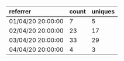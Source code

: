 | referrer          | count | uniques |
| :---------------- | :---- | :------ |
| 01/04/20 20:00:00 | 7     | 5       |
| 02/04/20 20:00:00 | 23    | 17      |
| 03/04/20 20:00:00 | 33    | 29      |
| 04/04/20 20:00:00 | 4     | 3       |